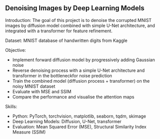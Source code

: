 ## Denoising Images by Deep Learning Models

Introduction: The goal of this project is to denoise the corrupted MNIST images by diffusion model combined with simple U-Net architecture, and integrated with a transformer for feature refinement.

Dataset: MNIST database of handwritten digits from Kaggle

Objective:
- Implement forward diffusion model by progressively adding Gaussian noise
- Reverse denoising process with a simple U-Net architecture and transformer in the bottleneckfor noise prediction
- Train the combined model (diffusion process + transformer) on the noisy MNIST dataset
- Evaluate with MSE and SSIM
- Compare the performance and visualise the attention maps

Skills:
- Python: PyTorch, torchvision, matplotlib, seaborn, tqdm, skimage
- Deep Learning Models: Diffusion, U-Net, transformer
- Evaluation: Mean Squared Error (MSE), Structural Similarity Index Measure (SSIM)
